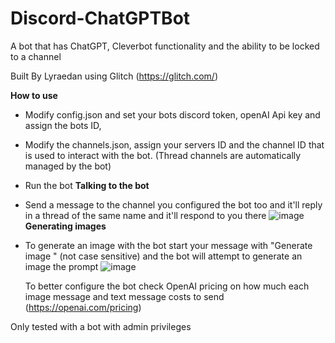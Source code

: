 # Discord-ChatGPTBot
A bot that has ChatGPT, Cleverbot functionality and the ability to be locked to a channel

Built By Lyraedan using Glitch (https://glitch.com/)

<b>How to use</b>
- Modify config.json and set your bots discord token, openAI Api key and assign the bots ID,
- Modify the channels.json, assign your servers ID and the channel ID that is used to interact with the bot.
  (Thread channels are automatically managed by the bot)
 
 - Run the bot
 <b>Talking to the bot</b>
 - Send a message to the channel you configured the bot too and it'll reply in a thread of the same name and it'll respond to you there
![image](https://github.com/Lyraedan/Discord-ChatGPTBot/assets/61066562/78420ee3-86e3-4807-a084-6626e6791124)
<b>Generating images</b>
- To generate an image with the bot start your message with "Generate image <prompt>" (not case sensitive) and the bot will attempt to generate an image the prompt
![image](https://github.com/Lyraedan/Discord-ChatGPTBot/assets/61066562/b408fd67-7bf5-496e-86ae-62b2c83c2b7f)

  To better configure the bot check OpenAI pricing on how much each image message and text message costs to send (https://openai.com/pricing)
  
 Only tested with a bot with admin privileges

